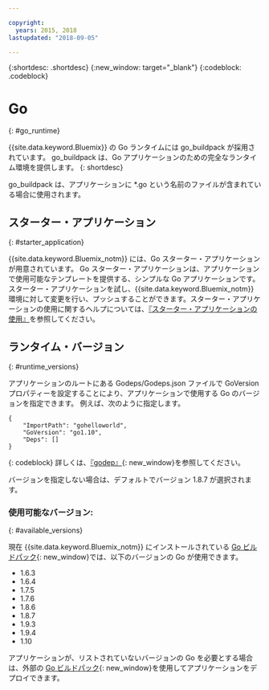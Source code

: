 ```yaml
---

copyright:
  years: 2015, 2018
lastupdated: "2018-09-05"

---
```


{:shortdesc: .shortdesc}
{:new_window: target="_blank"}
{:codeblock: .codeblock}


# Go
{: #go_runtime}

{{site.data.keyword.Bluemix}} の Go ランタイムには go_buildpack が採用されています。
go_buildpack は、Go アプリケーションのための完全なランタイム環境を提供します。
{: shortdesc}

go_buildpack は、アプリケーションに *.go という名前のファイルが含まれている場合に使用されます。

## スターター・アプリケーション
{: #starter_application}

{{site.data.keyword.Bluemix_notm}} には、Go スターター・アプリケーションが用意されています。  Go スターター・アプリケーションは、アプリケーションで使用可能なテンプレートを提供する、シンプルな Go アプリケーションです。 スターター・アプリケーションを試し、{{site.data.keyword.Bluemix_notm}} 環境に対して変更を行い、プッシュすることができます。スターター・アプリケーションの使用に関するヘルプについては、[『スターター・アプリケーションの使用』](../common/starter_app_usage.html)を参照してください。

## ランタイム・バージョン
{: #runtime_versions}

アプリケーションのルートにある Godeps/Godeps.json ファイルで GoVersion プロパティーを設定することにより、アプリケーションで使用する Go のバージョンを指定できます。 例えば、次のように指定します。

```
{
	"ImportPath": "gohelloworld",
	"GoVersion": "go1.10",
	"Deps": []
}
```
{: codeblock}
詳しくは、[『godep』](https://github.com/tools/godep){: new_window}を参照してください。

バージョンを指定しない場合は、デフォルトでバージョン 1.8.7 が選択されます。

### 使用可能なバージョン:
{: #available_versions}

現在 {{site.data.keyword.Bluemix_notm}} にインストールされている [Go ビルドパック](https://github.com/cloudfoundry/go-buildpack/releases/tag/v1.8.20){: new_window}では、以下のバージョンの Go が使用できます。

* 1.6.3
* 1.6.4
* 1.7.5
* 1.7.6
* 1.8.6
* 1.8.7
* 1.9.3
* 1.9.4
* 1.10

アプリケーションが、リストされていないバージョンの Go を必要とする場合は、外部の [Go ビルドパック](https://github.com/cloudfoundry/go-buildpack.git){: new_window}を使用してアプリケーションをデプロイできます。
